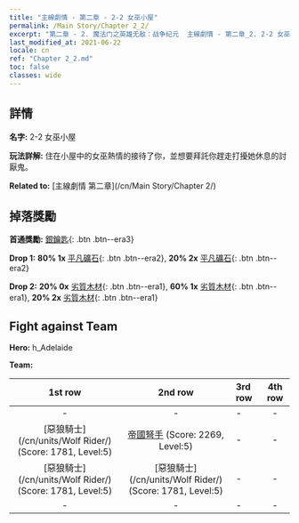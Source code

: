 ```yaml
---
title: "主線劇情 - 第二章 - 2-2 女巫小屋"
permalink: /Main Story/Chapter 2_2/
excerpt: "第二章 - 2. 魔法门之英雄无敌：战争纪元  主線劇情 - 第二章_2. 2-2 女巫小屋"
last_modified_at: 2021-06-22
locale: cn
ref: "Chapter 2_2.md"
toc: false
classes: wide
---
```


## 詳情

 **名字:** 2-2 女巫小屋

 **玩法詳解:** 住在小屋中的女巫熱情的接待了你，並想要拜託你趕走打擾她休息的討厭鬼。

 **Related to:** [主線劇情 第二章](/cn/Main Story/Chapter 2/)

## 掉落獎勵

 **首通獎勵:** [銀鑰匙](/cn/Items/con_693/){: .btn .btn--era3}

 **Drop 1:** **80% 1x** [平凡礦石](/cn/Items/mat_6/){: .btn .btn--era2}, **20% 2x** [平凡礦石](/cn/Items/mat_6/){: .btn .btn--era2}

 **Drop 2:** **20% 0x** [劣質木材](/cn/Items/mat_1/){: .btn .btn--era1}, **60% 1x** [劣質木材](/cn/Items/mat_1/){: .btn .btn--era1}, **20% 2x** [劣質木材](/cn/Items/mat_1/){: .btn .btn--era1}


## Fight against Team
 **Hero:** h_Adelaide

 **Team:**


  | 1st row | 2nd row | 3rd row | 4th row |
  |:----:|:----:|:----|:----:|
  | - | - | - | - |
  | [惡狼騎士](/cn/units/Wolf Rider/) (Score: 1781, Level:5)  | [帝國弩手](/cn/units/Marksman/) (Score: 2269, Level:5)  | - | - |
  | [惡狼騎士](/cn/units/Wolf Rider/) (Score: 1781, Level:5)  | [惡狼騎士](/cn/units/Wolf Rider/) (Score: 1781, Level:5)  | - | - |
  | - | - | - | - |



